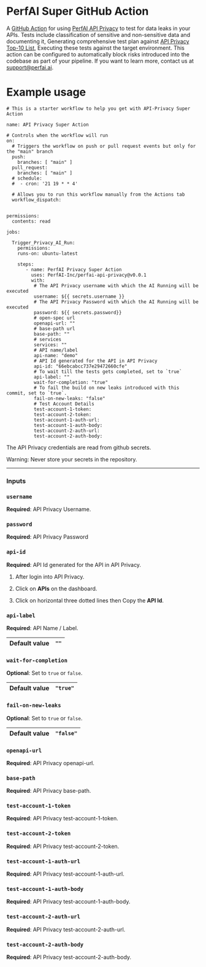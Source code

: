 # PerfAI Super GitHub Action

A [GitHub Action](https://github.com/features/actions) for using [PerfAI API Privacy](https://app.apiprivacy.com/) to test for data leaks in your APIs. Tests include classification of sensitive and non-sensitive data and documenting it, Generating comprehensive test plan against [API Privacy Top-10 List](https://docsend.com/view/96jygz72tsfpq4kv), Executing these tests against the target environment. This action can be configured to automatically block risks introduced into the codebase as part of your pipeline.
If you want to learn more, contact us at <support@perfai.ai>.

# Example usage
```
# This is a starter workflow to help you get with API-Privacy Super Action

name: API Privacy Super Action

# Controls when the workflow will run
on:
  # Triggers the workflow on push or pull request events but only for the "main" branch
  push:
    branches: [ "main" ]
  pull_request:
    branches: [ "main" ]
  # schedule:
  #  - cron: '21 19 * * 4'

  # Allows you to run this workflow manually from the Actions tab
  workflow_dispatch:


permissions:
  contents: read

jobs:

  Trigger_Privacy_AI_Run:
    permissions:
    runs-on: ubuntu-latest

    steps:
       - name: PerfAI Privacy Super Action
         uses: PerfAI-Inc/perfai-api-privacy@v0.0.1
         with:
          # The API Privacy username with which the AI Running will be executed
          username: ${{ secrets.username }}
          # The API Privacy Password with which the AI Running will be executed
          password: ${{ secrets.password}}
          # open-spec url
          openapi-url: ""
          # base-path url
          base-path: ""
          # services
          services: ""
          # API name/label
          api-name: "demo"
          # API Id generated for the API in API Privacy
          api-id: "66ebcabcc737e29472660cfe"
          # To wait till the tests gets completed, set to `true`
          api-label: ""
          wait-for-completion: "true"
          # To fail the build on new leaks introduced with this commit, set to `true`.
          fail-on-new-leaks: "false"
          # Test Account Details
          test-account-1-token:
          test-account-2-token:
          test-account-1-auth-url:
          test-account-1-auth-body:
          test-account-2-auth-url:
          test-account-2-auth-body:
  ```         
The API Privacy credentials are read from github secrets.

Warning: Never store your secrets in the repository.

----------------------------------------------------------------------------------------------------------------------------
### Inputs

### `username`
**Required**: API Privacy Username.

### `password`
**Required**: API Privacy Password

### `api-id`
**Required**: API Id generated for the API in API Privacy.

 1. After login into API Privacy. 

 2. Click on **APIs** on the dashboard.
 
 3. Click on horizontal three dotted lines then Copy the **API Id**.

### `api-label`
**Required**: API Name / Label.

| **Default value**   | `""` |
|----------------|-------|

### `wait-for-completion`
**Optional**: Set to `true` or `false`.

| **Default value**   | `"true"` |
|----------------|-------|

### `fail-on-new-leaks`
**Optional**: Set to `true` or `false`.

| **Default value**   | `"false"` |
|----------------|-------|

### `openapi-url`
**Required**: API Privacy openapi-url.

### `base-path`
**Required**: API Privacy base-path.

### `test-account-1-token`
**Required**: API Privacy test-account-1-token.

### `test-account-2-token`
**Required**: API Privacy test-account-2-token.

### `test-account-1-auth-url`
**Required**: API Privacy test-account-1-auth-url.

### `test-account-1-auth-body`
**Required**: API Privacy test-account-1-auth-body.

### `test-account-2-auth-url`
**Required**: API Privacy test-account-2-auth-url.

### `test-account-2-auth-body`
**Required**: API Privacy test-account-2-auth-body.
